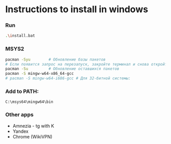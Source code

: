 # Instructions to install in windows

### Run
```bash
.\install.bat
```

### MSYS2
```bash
pacman -Syu        # Обновление базы пакетов
# Если появится запрос на перезапуск, закройте терминал и снова откройте MSYS2.
pacman -Su         # Обновление оставшихся пакетов
pacman -S mingw-w64-x86_64-gcc
# pacman -S mingw-w64-i686-gcc # Для 32-битной системы:
```

### Add to PATH:
```
C:\msys64\mingw64\bin
```

### Other apps
- Amnezia - tg with K
- Yandex
- Chrome (WikiVPN)